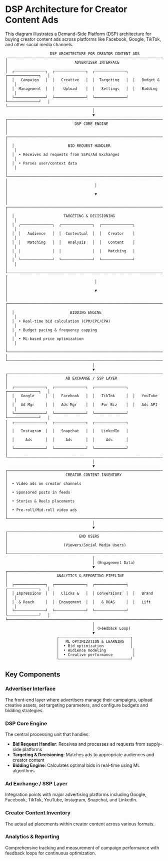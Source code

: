 # DSP Architecture for Creator Content Ads

This diagram illustrates a Demand-Side Platform (DSP) architecture for buying creator content ads across platforms like Facebook, Google, TikTok, and other social media channels.

```
                    DSP ARCHITECTURE FOR CREATOR CONTENT ADS
┌─────────────────────────────────────────────────────────────────────────────┐
│                              ADVERTISER INTERFACE                            │
│  ┌──────────────┐  ┌──────────────┐  ┌──────────────┐  ┌──────────────┐   │
│  │   Campaign   │  │   Creative   │  │  Targeting   │  │   Budget &   │   │
│  │  Management  │  │    Upload    │  │   Settings   │  │   Bidding    │   │
│  └──────────────┘  └──────────────┘  └──────────────┘  └──────────────┘   │
└─────────────────────────────────────────────────────────────────────────────┘
                                       │
                                       ▼
┌─────────────────────────────────────────────────────────────────────────────┐
│                              DSP CORE ENGINE                                 │
│  ┌─────────────────────────────────────────────────────────────────────┐   │
│  │                        BID REQUEST HANDLER                          │   │
│  │  • Receives ad requests from SSPs/Ad Exchanges                      │   │
│  │  • Parses user/context data                                         │   │
│  └─────────────────────────────────────────────────────────────────────┘   │
│                                       │                                      │
│                                       ▼                                      │
│  ┌─────────────────────────────────────────────────────────────────────┐   │
│  │                      TARGETING & DECISIONING                        │   │
│  │  ┌──────────────┐  ┌──────────────┐  ┌──────────────┐             │   │
│  │  │   Audience   │  │  Contextual  │  │   Creator    │             │   │
│  │  │   Matching   │  │   Analysis   │  │   Content    │             │   │
│  │  │              │  │              │  │   Matching   │             │   │
│  │  └──────────────┘  └──────────────┘  └──────────────┘             │   │
│  └─────────────────────────────────────────────────────────────────────┘   │
│                                       │                                      │
│                                       ▼                                      │
│  ┌─────────────────────────────────────────────────────────────────────┐   │
│  │                         BIDDING ENGINE                              │   │
│  │  • Real-time bid calculation (CPM/CPC/CPA)                          │   │
│  │  • Budget pacing & frequency capping                                │   │
│  │  • ML-based price optimization                                      │   │
│  └─────────────────────────────────────────────────────────────────────┘   │
└─────────────────────────────────────────────────────────────────────────────┘
                                       │
                                       ▼
┌─────────────────────────────────────────────────────────────────────────────┐
│                          AD EXCHANGE / SSP LAYER                             │
│  ┌──────────────┐  ┌──────────────┐  ┌──────────────┐  ┌──────────────┐   │
│  │   Google     │  │   Facebook   │  │   TikTok     │  │   YouTube    │   │
│  │   Ad Mgr     │  │   Ads Mgr    │  │   For Biz    │  │   Ads API    │   │
│  └──────────────┘  └──────────────┘  └──────────────┘  └──────────────┘   │
│  ┌──────────────┐  ┌──────────────┐  ┌──────────────┐                      │
│  │   Instagram  │  │   Snapchat   │  │   LinkedIn   │                      │
│  │     Ads      │  │     Ads      │  │     Ads      │                      │
│  └──────────────┘  └──────────────┘  └──────────────┘                      │
└─────────────────────────────────────────────────────────────────────────────┘
                                       │
                                       ▼
┌─────────────────────────────────────────────────────────────────────────────┐
│                          CREATOR CONTENT INVENTORY                           │
│  • Video ads on creator channels                                            │
│  • Sponsored posts in feeds                                                 │
│  • Stories & Reels placements                                               │
│  • Pre-roll/Mid-roll video ads                                              │
└─────────────────────────────────────────────────────────────────────────────┘
                                       │
                                       ▼
┌─────────────────────────────────────────────────────────────────────────────┐
│                                END USERS                                     │
│                         (Viewers/Social Media Users)                         │
└─────────────────────────────────────────────────────────────────────────────┘
                                       │
                                       │ (Engagement Data)
                                       ▼
┌─────────────────────────────────────────────────────────────────────────────┐
│                      ANALYTICS & REPORTING PIPELINE                          │
│  ┌──────────────┐  ┌──────────────┐  ┌──────────────┐  ┌──────────────┐   │
│  │ Impressions  │  │   Clicks &   │  │ Conversions  │  │   Brand      │   │
│  │  & Reach     │  │  Engagement  │  │   & ROAS     │  │   Lift       │   │
│  └──────────────┘  └──────────────┘  └──────────────┘  └──────────────┘   │
└─────────────────────────────────────────────────────────────────────────────┘
                                       │
                                       │ (Feedback Loop)
                                       ▼
                       ┌────────────────────────────────┐
                       │   ML OPTIMIZATION & LEARNING   │
                       │  • Bid optimization            │
                       │  • Audience modeling            │
                       │  • Creative performance         │
                       └────────────────────────────────┘
```

## Key Components

### Advertiser Interface
The front-end layer where advertisers manage their campaigns, upload creative assets, set targeting parameters, and configure budgets and bidding strategies.

### DSP Core Engine
The central processing unit that handles:
- **Bid Request Handler**: Receives and processes ad requests from supply-side platforms
- **Targeting & Decisioning**: Matches ads to appropriate audiences and creator content
- **Bidding Engine**: Calculates optimal bids in real-time using ML algorithms

### Ad Exchange / SSP Layer
Integration points with major advertising platforms including Google, Facebook, TikTok, YouTube, Instagram, Snapchat, and LinkedIn.

### Creator Content Inventory
The actual ad placements within creator content across various formats.

### Analytics & Reporting
Comprehensive tracking and measurement of campaign performance with feedback loops for continuous optimization.
